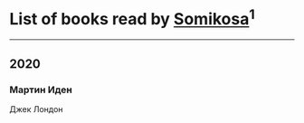 # List of books read by [Somikosa](https://plus.google.com/u/0/114229798930407053830/)<sup>1</sup>
---

## 2020

### Мартин Иден
Джек Лондон



